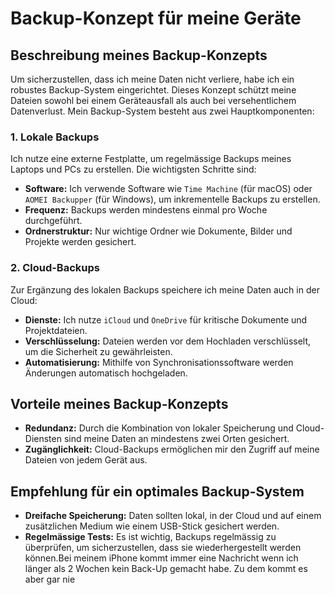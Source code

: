 # Backup-Konzept für meine Geräte

## Beschreibung meines Backup-Konzepts

Um sicherzustellen, dass ich meine Daten nicht verliere, habe ich ein robustes Backup-System eingerichtet. Dieses Konzept schützt meine Dateien sowohl bei einem Geräteausfall als auch bei versehentlichem Datenverlust. Mein Backup-System besteht aus zwei Hauptkomponenten:

### 1. Lokale Backups
Ich nutze eine externe Festplatte, um regelmässige Backups meines Laptops und PCs zu erstellen. Die wichtigsten Schritte sind:

- **Software:** Ich verwende Software wie `Time Machine` (für macOS) oder `AOMEI Backupper` (für Windows), um inkrementelle Backups zu erstellen.
- **Frequenz:** Backups werden mindestens einmal pro Woche durchgeführt.
- **Ordnerstruktur:** Nur wichtige Ordner wie Dokumente, Bilder und Projekte werden gesichert.

### 2. Cloud-Backups
Zur Ergänzung des lokalen Backups speichere ich meine Daten auch in der Cloud:

- **Dienste:** Ich nutze `iCloud` und `OneDrive` für kritische Dokumente und Projektdateien.
- **Verschlüsselung:** Dateien werden vor dem Hochladen verschlüsselt, um die Sicherheit zu gewährleisten.
- **Automatisierung:** Mithilfe von Synchronisationssoftware werden Änderungen automatisch hochgeladen.

## Vorteile meines Backup-Konzepts

- **Redundanz:** Durch die Kombination von lokaler Speicherung und Cloud-Diensten sind meine Daten an mindestens zwei Orten gesichert.
- **Zugänglichkeit:** Cloud-Backups ermöglichen mir den Zugriff auf meine Dateien von jedem Gerät aus.

## Empfehlung für ein optimales Backup-System

- **Dreifache Speicherung:** Daten sollten lokal, in der Cloud und auf einem zusätzlichen Medium wie einem USB-Stick gesichert werden.
- **Regelmässige Tests:** Es ist wichtig, Backups regelmässig zu überprüfen, um sicherzustellen, dass sie wiederhergestellt werden können.Bei meinem iPhone kommt immer eine Nachricht wenn ich länger als 2 Wochen kein Back-Up gemacht habe. Zu dem kommt es aber gar nie

